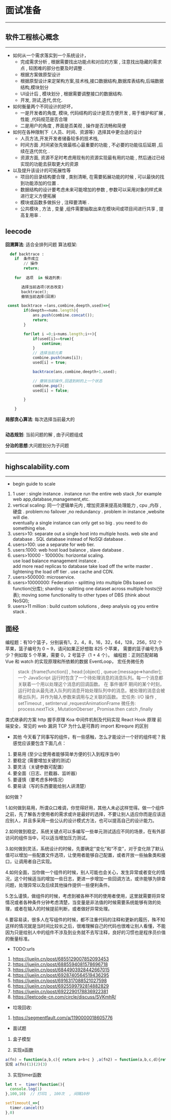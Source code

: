 # 面试准备

---

## 软件工程核心概念

---

+ 如何从一个需求落实到一个系统设计，
  + 完成需求分析 , 根据需要找出功能点和对应的方案 ,  注意找出隐藏的需求点 , 较困难的部分也要及时调整 .
  + 根据方案做原型设计
  + 根据原型设计来定架构方案,技术栈,接口数据结构,数据库表结构,后端数据结构,模块划分
  + UI设计后 , 模块划分 , 根据需要调整接口的数据结构.
  + 开发, 测试,迭代,优化.
+ 如何衡量两个不同设计的好坏，
  + 一是开发者的角度, 模块, 代码结构的设计是否方便开发 , 易于维护和扩展 , 性能 ,代码规范是否合理
  + 二是用户的角度 , 界面是否美观 , 操作是否流畅和简便
+ 如何在各种限制下（人员、时间、资源等）选择其中更合适的设计
  + 人员方法,开发开发者储备较多的技术栈,
  + 时间方面 ,时间紧张先做最核心最重要的功能 , 不必要的功能往后延期 ,后续在迭代优化 .
  + 资源方面, 资源不足时考虑用现有的资源实现最有用的功能 , 然后通过已经实现的功能去获取更大的资源
+ 以及提升该设计的可拓展性等
  + 项目的目录结构要合理 , 类别清晰, 在需要拓展功能的时候 , 可以最快的找到功能添加的位置 .
  + 数据结构的设计要考虑未来可能增加的参数 , 参数可以采用对象的样式来进行定义方便拓展
  + 模块或函数多做拆分 , 注释要清晰 .
  + 公共模块 , 方法 , 变量 ,组件需要抽取出来在模块间或项目间进行共享 , 提高复用率 .

## leecode

**回溯算法**: 适合全排列问题
算法框架:

```python
  def backtrace :
    if  条件成立 
        // 操作
        return;
    
    for  选项  in 候选列表:

       选择当前选项(状态改变)
       backtrace();
       撤销当前选择(回溯)
```

```js
 const backtrace =(ans,combine,deepth,used)=>{
        if(deepth==nums.length){
            ans.push(combine.concat());
            return;
        }

        for(let i =0;i<nums.length;i++){
            if(used[i]==true){
                continue;
            }
            // 选择当前元素
            combine.push(nums[i]);
            used[i] = true;

            backtrace(ans,combine,deepth+1,used);

            // 撤销当前操作,回退到树的上一个状态
            combine.pop();
            used[i] = false;

        }

    }
```

**局部贪心算法**: 每次选择当前最大的

```js

```

**动态规划**: 当前问题的解 , 由子问题组成

**分治的思想**:大问题划分为子问题

---

## highscalability.com

---

+ begin guide to scale

1. 1 user : single instance . instance run the entire web stack ,for example web app,database,management,etc.
2. vertical scaling: 同一个逻辑单元内 , 增加资源来提高处理能力 , cpu ,内存 , 硬盘 .
problem:no failover ,no redundancy . problem in instance ,website will die.  
eventually a single instance can only  get so big . you need to do something else.
3. users>10: separate out a single host into multiple hosts.  web site and database .   SQL database instead of NoSQl database .
4. users>100: use a separate for web tier.
5. users:1000: web host load balance , slave database .
6. users>10000 - 100000s: horizontal scaling.  
use load balance management instance .  
add more read replicas to database take load off the write master .
lightening the load off tier . use cache and CDN.
7. users>500000: microservice.
8. users>10000000: Federation - splitting into multiple DBs based on function(分库); sharding - splitting one dataset across multiple hosts(分表); moving some functionality to other types of DBS (think about NoSQl);
9. users>11 million : build custom solutions , deep analysis og you entire stack .

## 面经

编程题：有10个篮子，分别装有1，2，4，8，16，32，64，128，256，512 个苹果，篮子编号为 0 ~ 9，请问如果正好想取 825 个苹果， 需要的篮子编号为多少？例如取 5 个苹果，需要 0，2 号篮子（1 + 4 个）。
编程题：正则匹配邮箱
Vue 和 watch 的实现原理和所依赖的数据
EventLoop， 宏任务微任务
> stack :[frame(function)] , head:[object] , queue:[message=>handler];
一个 JavaScript 运行时包含了一个待处理消息的消息队列。每一个消息都关联着一个用以处理这个消息的回调函数。
在 事件循环 期间的某个时刻，运行时会从最先进入队列的消息开始处理队列中的消息。被处理的消息会被移出队列，并作为输入参数来调用与之关联的函数。
宏任务: I/O 操作 , setTimeout , setInterval ,requestAnimationFrame
微任务: process.nextTick   , MutationOberser  , Promise.then  catch ,finally

类式继承的方案
http 握手原理
Koa 中间件机制及代码实现
React Hook 原理
前端安全，常见的 web 漏洞
TCP 为什么是可靠的
import 和requre 的区别

+ 其他
今天看了同事写的组件，有一些感触，怎么才能设计一个好的组件呢？我感觉应该要包含下面几点：

1. 要易用 (至少让使用者能够简单方便的引入到程序当中）
2. 要稳定 (需要增加关键的测试）
3. 要灵活（关键参数可配置）
4. 要全面（日志、拦截器、监听器）
5. 要谨慎（要考虑多种情况）
6. 要易读（写的东西要能给别人讲清楚）

如何做？

1.如何做到易用，所谓众口难调，你觉得好用，其他人未必这样觉得。做一个组件之前，先了解各方使用者的需求或许是最好的选择，不要让别人适应你而是应该适应别人，并且多采用一些公认的设计模式方法，也可以提高自己的设计能力。

2.如何做到稳定，系统关键点可以多编写一些单元测试适应不同的场景，在有外部访问的组件当中，可以适当增加压力测试。

3.如何做到灵活，系统设计的时候，先要确定“变化”和“不变”，对于变化除了默认值可以增加一些配置文件选项，让使用者能够自己配置，或者开放一些抽象类和接口，让调用者自己实现。

4.如何全面，当你做一个组件的时候，别人可能也会关心，发生异常或者变化的情况，这个时候适当的增加一些日志，更进一步增加一些回调方法，或许能够为排查问题，处理异常以及后续其他操作提供一些便利条件。

5.怎么谨慎，做组件的时候，考虑到被各种不同的使用者使用，这里就需要将异常情况或者各种条件分钟考虑清楚，当变量是非法值的时候需要系统能够有效的处理，或者在输入的时候提前判断，或者做好异常处理。

6.要容易读，很多人在写组件的时候，都不注重代码的注释和更新的履历，殊不知这样的情况就是当时间比较长之后，很难理解自己的代码也很难让别人看懂，不能因为只是给别人中的组件不涉及到业务就不去写注释，良好的习惯也是程序员价值的衡量标准。

+ TODO:urls

1. <https://juejin.cn/post/6855129007852093453>
2. <https://juejin.cn/post/6885594081578696718>
3. <https://juejin.cn/post/6844903928442667015>
4. <https://juejin.cn/post/6928740564519436295>
5. <https://juejin.cn/post/6916317088521027598>
6. <https://juejin.cn/post/6925599792814882829>
7. <https://juejin.cn/post/6922290178836922381>
8. <https://leetcode-cn.com/circle/discuss/SVKmhR/>

+ 垃圾回收:

1. <https://segmentfault.com/a/1190000018605776>

+ 面试题

1. 盒子模型

2. 实现a函数

  ```js
  a(fn) = function(a,b,c){ return a+b+c } ,a(fn2) = function(a,b,c,d){return a\*b\*c\*d}
  实现 a(fn)(1)(2)(3)
  ```

3. 实现timer函数

  ```js
  let t =  timer(function(){
    console.log(1)
  },100,10)  // 打印1 , 100次  , 间隔10秒

  setTimeout(_=>{
    timer.cancel(t)
  },0)

  ```
